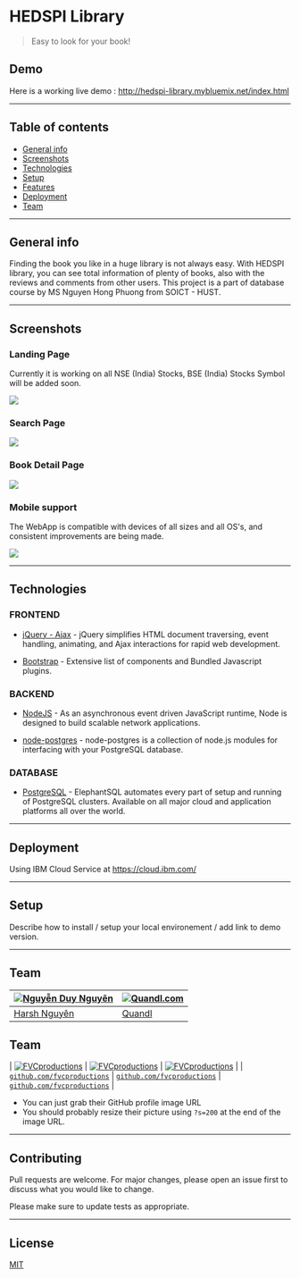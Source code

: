 # HEDSPI Library
> Easy to look for your book!
## Demo
Here is a working live demo :  http://hedspi-library.mybluemix.net/index.html
___
## Table of contents
* [General info](#general-info)
* [Screenshots](#screenshots)
* [Technologies](#technologies)
* [Setup](#setup)
* [Features](#features)
* [Deployment](#deployment)
* [Team](#team)
---
## General info
Finding the book you like in a huge library is not always easy. With HEDSPI library, you can see total information of plenty of books, also with the reviews and comments from other users.
This project is a part of database course by MS Nguyen Hong Phuong from SOICT - HUST.

---

## Screenshots

### Landing Page
Currently it is working on all NSE (India) Stocks, BSE (India) Stocks Symbol will be added soon.

![](https://scontent.fhan3-1.fna.fbcdn.net/v/t1.0-9/59649002_2346217765656050_4378662537718136832_o.jpg?_nc_cat=109&_nc_oc=AQn13A2YUtq0X95_qzoedrn_fvNzSRhi3hTPMeKqltrjRSDNZ_Aq1DO3JSwmwKjY5TFv8HuTRB82u1kWYJVzWGV_&_nc_ht=scontent.fhan3-1.fna&oh=0251f5293f5f4887be6c287183e853f1&oe=5D737BB5)

### Search Page
![](https://scontent.fhan4-1.fna.fbcdn.net/v/t1.0-9/59558750_2346217758989384_4454688982185279488_o.jpg?_nc_cat=104&_nc_oc=AQnCa_78USg2baHTwTrr_-xhWaBZtcqigxoee-BeBiJ58l4ivTR75KA2yogcWOOvB7Rs3KhVsDj-L6cXIDtzKDTg&_nc_ht=scontent.fhan4-1.fna&oh=21d45639a5661c0379aedcb937226401&oe=5D6806FE)

### Book Detail Page
![](https://scontent.fhan3-3.fna.fbcdn.net/v/t1.0-9/59654826_2346217738989386_1529594208095043584_o.jpg?_nc_cat=101&_nc_oc=AQkoK5hIw5CSbxWoVzaWS1AwexTpHDDTu2Li4yyYcupZ585UYr9Y_AvnLnh7F0hfZny7-lsbIc-XxJIHrEIO2AgP&_nc_ht=scontent.fhan3-3.fna&oh=9d1cf3fd628444503c52d79f484eb4a1&oe=5D656217)

### Mobile support
The WebApp is compatible with devices of all sizes and all OS's, and consistent improvements are being made.

![](https://scontent.fhan3-2.fna.fbcdn.net/v/t1.0-9/59482094_2346217785656048_6184885496175394816_n.jpg?_nc_cat=103&_nc_oc=AQmPkMpGC7YyAl09E6Kp-3RdMdM2wW-FTJ1ntxPLVlGGdW5Nk8_Dti0OJUY0IKqB9KR4jXwGgkD-vHyjLCqyLW-D&_nc_ht=scontent.fhan3-2.fna&oh=395962964cffcb6e6e3216149f31c7f0&oe=5D69BDDE)

---
## Technologies
### FRONTEND
- [jQuery - Ajax](http://www.w3schools.com/jquery/jquery_ref_ajax.asp) - jQuery simplifies HTML document traversing, event handling, animating, and Ajax interactions for rapid web development.

- [Bootstrap](http://getbootstrap.com/) - Extensive list of components and  Bundled Javascript plugins.

### BACKEND
- [NodeJS](https://nodejs.org/) - As an asynchronous event driven JavaScript runtime, Node is designed to build scalable network applications.

- [node-postgres](https://node-postgres.com) - node-postgres is a collection of node.js modules for interfacing with your PostgreSQL database. 

### DATABASE
- [PostgreSQL](https://www.elephantsql.com) - ElephantSQL automates every part of setup and running of PostgreSQL clusters. Available on all major cloud and application platforms all over the world.

---

## Deployment

Using IBM Cloud Service at https://cloud.ibm.com/

---
## Setup

Describe how to install / setup your local environement / add link to demo version.

---
## Team
[![Nguyễn Duy Nguyên](https://avatars1.githubusercontent.com/u/12688534?v=3&s=144)](https://github.com/nguyennd29)  | [![Quandl.com](https://github.com/iharsh234/WebApp/blob/master/images/quandl.jpg)](https://www.quandl.com/)
---|---
[Harsh Nguyên ](https://github.com/nguyend29) |[Quandl](https://www.quandl.com)

## Team

| [![FVCproductions](https://avatars1.githubusercontent.com/u/4284691?v=3&s=200)](http://fvcproductions.com)    | [![FVCproductions](https://avatars1.githubusercontent.com/u/4284691?v=3&s=200)](http://fvcproductions.com) | [![FVCproductions](https://avatars1.githubusercontent.com/u/4284691?v=3&s=200)](http://fvcproductions.com)  |
| <a href="http://github.com/fvcproductions" target="_blank">`github.com/fvcproductions`</a> | <a href="http://github.com/fvcproductions" target="_blank">`github.com/fvcproductions`</a> | <a href="http://github.com/fvcproductions" target="_blank">`github.com/fvcproductions`</a> |

- You can just grab their GitHub profile image URL
- You should probably resize their picture using `?s=200` at the end of the image URL.

---

## Contributing
Pull requests are welcome. For major changes, please open an issue first to discuss what you would like to change.

Please make sure to update tests as appropriate.

---

## License
[MIT](https://choosealicense.com/licenses/mit/)
